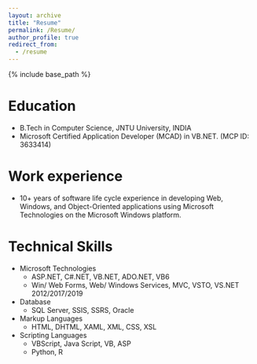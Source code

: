 ```yaml
---
layout: archive
title: "Resume"
permalink: /Resume/
author_profile: true
redirect_from:
  - /resume
---
```


{% include base_path %}

Education
======
* B.Tech in Computer Science, JNTU University, INDIA
* Microsoft Certified Application Developer (MCAD) in VB.NET.    (MCP ID: 3633414)

Work experience
======
* 10+ years of software life cycle experience in developing Web, Windows, and Object-Oriented applications using Microsoft Technologies on the Microsoft Windows   platform.

  
Technical Skills
======
* Microsoft Technologies
  * ASP.NET, C#.NET, VB.NET, ADO.NET, VB6
  * Win/ Web Forms, Web/ Windows Services, MVC, VSTO, VS.NET 2012/2017/2019
* Database
  * SQL Server, SSIS, SSRS, Oracle
* Markup Languages
  * HTML, DHTML, XAML, XML, CSS, XSL
* Scripting Languages
  * VBScript, Java Script, VB, ASP 
  * Python, R

<!--
Publications
======
  <ul>{% for post in site.publications %}
    {% include archive-single-cv.html %}
  {% endfor %}</ul>
  
Talks
======
  <ul>{% for post in site.talks %}
    {% include archive-single-talk-cv.html %}
  {% endfor %}</ul>
  
Teaching
======
  <ul>{% for post in site.teaching %}
    {% include archive-single-cv.html %}
  {% endfor %}</ul>


Service and leadership
======
* Currently signed in to 43 different slack teams -->
